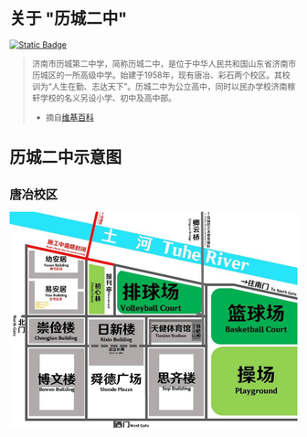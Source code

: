 # 关于 "历城二中"

[![Static Badge](https://img.shields.io/badge/link-611study.icu-%23FF4D5B?style=for-the-badge&link=611study.icu)](611study.icu)


> 济南市历城第二中学，简称历城二中，是位于中华人民共和国山东省济南市历城区的一所高级中学。始建于1958年，现有唐冶、彩石两个校区。其校训为“人生在勤、志达天下”。历城二中为公立高中，同时以民办学校济南稼轩学校的名义另设小学、初中及高中部。
>
> - 摘自[维基百科](https://zh.wikipedia.org/济南市历城第二中学)

# 历城二中示意图

## 唐冶校区

![历城二中唐冶校区示意图](./assets/map.png)
